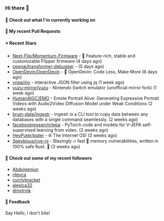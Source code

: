 ### Hi there 👋

#### 👷 Check out what I'm currently working on

#### 🔨 My recent Pull Requests


#### ⭐ Recent Stars

- [Next-Flip/Momentum-Firmware](https://github.com/Next-Flip/Momentum-Firmware) - 🐬 Feature-rich, stable and customizable Flipper firmware (4 days ago)
- [openai/transformer-debugger](https://github.com/openai/transformer-debugger) -  (5 days ago)
- [OpenDevin/OpenDevin](https://github.com/OpenDevin/OpenDevin) - 🐚 OpenDevin: Code Less, Make More (6 days ago)
- [ynqa/jnv](https://github.com/ynqa/jnv) - interactive JSON filter using jq (1 week ago)
- [yuzu-mirror/yuzu](https://github.com/yuzu-mirror/yuzu) - Nintendo Switch emulator (unofficial mirror fork) (1 week ago)
- [HumanAIGC/EMO](https://github.com/HumanAIGC/EMO) - Emote Portrait Alive: Generating Expressive Portrait Videos with Audio2Video Diffusion Model under Weak Conditions (2 weeks ago)
- [bruin-data/ingestr](https://github.com/bruin-data/ingestr) - ingestr is a CLI tool to copy data between any databases with a single command seamlessly. (2 weeks ago)
- [facebookresearch/jepa](https://github.com/facebookresearch/jepa) - PyTorch code and models for V-JEPA self-supervised learning from video. (2 weeks ago)
- [HeyPuter/puter](https://github.com/HeyPuter/puter) - 🌐 The Internet OS! (3 weeks ago)
- [Speykious/cve-rs](https://github.com/Speykious/cve-rs) - Blazingly 🔥 fast 🚀 memory vulnerabilities, written in 100% safe Rust. 🦀 (3 weeks ago)

#### 👯 Check out some of my recent followers

- [Abdulgeniun](https://github.com/Abdulgeniun)
- [rileyca](https://github.com/rileyca)
- [currlybracket](https://github.com/currlybracket)
- [alexica32](https://github.com/alexica32)
- [dmytrmk](https://github.com/dmytrmk)

#### 💬 Feedback

Say Hello, I don't bite!